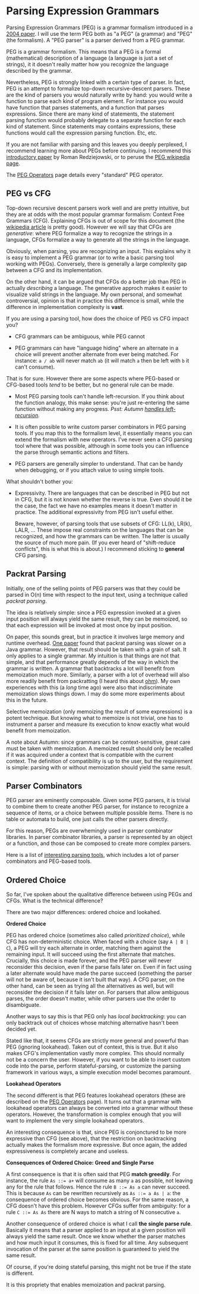 # Parsing Expression Grammars

Parsing Expression Grammars (PEG) is a grammar formalism introduced in a [2004 paper].
I will use the term PEG both as "a PEG" (a grammar) and "PEG" (the formalism).
A "PEG parser" is a parser derived from a PEG grammar.

[2004 paper]: http://bford.info/pub/lang/peg

PEG is a grammar formalism. This means that a PEG is a formal (mathematical)
description of a language (a language is just a set of strings), it it doesn't really matter
how you recognize the language described by the grammar.

Nevertheless, PEG is strongly linked with a certain type of parser. In fact, PEG is an attempt to
formalize top-down recursive-descent parsers. These are the kind of parsers you would naturally
write by hand: you would write a function to parse each kind of program element. For instance
you would have function that parses statements, and a function that parses expressions. Since
there are many kind of statements, the statement parsing function would probably delegate to
a separate function for each kind of statement. Since statements may contains expressions, these
functions would call the expression parsing function. Etc, etc.

If you are not familiar with parsing and this leaves you deeply perplexed, I recommend learning
more about PEGs before continuing. I recommend this [introductory paper] by Roman Redziejowski,
or to peruse the [PEG wikipedia page].

[introductory paper]: http://www.romanredz.se/papers/FI2007.pdf
[PEG wikipedia page]: https://en.wikipedia.org/wiki/Parsing_expression_grammar

The [PEG Operators] page details every "standard" PEG operator.

[PEG Operators]: /doc/autumn/notes/peg-ops.md

## PEG vs CFG

Top-down recursive descent parsers work well and are pretty intuitive, but they are at odds with the
most popular grammar formalism: Context Free Grammars (CFG). Explaining CFGs is out of scope for
this document (the [wikipedia article] is pretty good). However we will say that CFGs are
*generative*: where PEG formalize a way to recognize the strings in a language, CFGs formalize a way
to generate all the strings in the language.

[wikipedia article]: https://en.wikipedia.org/wiki/Context-free_grammar

Obviously, when parsing, you are recognizing an input. This explains why it is easy to
implement a PEG grammar (or to write a basic parsing tool working with PEGs). Conversely,
there is generally a large complexity gap between a CFG and its implementation.

On the other hand, it can be argued that CFGs do a better job than PEG in actually *describing* a
language. The generative approch makes it easier to visualize valid strings in the language.
 My own personal, and somewhat controversial, opinion is that in practice this difference is small,
while the difference in implementation complexity is **vast**.

If you are using a parsing tool, how does the choice of PEG vs CFG impact you?

- CFG grammars can be ambiguous, while PEG cannot

- PEG grammars can have "language hiding" where an alternate in a choice will prevent another
  alternate from ever being matched. For instance: `a / ab` will never match `ab` (it will match `a`
  then be left with `b` it can't consume).
  
That is for sure. However there are some aspects where PEG-based or CFG-based tools *tend* to be
better, but no general rule can be made.

- Most PEG parsing tools can't handle left-recursion. If you think about the function analogy, this
  make sense: you're just re-entering the same function without making any progress.
  *Psst: Autumn [handles left-recursion].*
  
[handles left-recursion]: /docs/autumn/left-recursion.md

- It is often possible to write custom parser combinators in PEG parsing tools. If you map this to
  the formalism level, it essentially means you can extend the formalism with new operators. I've
  never seen a CFG parsing tool where that was possible, although in some tools you can influence
  the parse through semantic actions and filters.
  
- PEG parsers are generally simpler to understand. That can be handy when debugging, or if you
  attach value to using simple tools.
  
 What shouldn't bother you:
 
- Expressivity. There are languages that can be described in PEG but not in CFG, but it is not known
  whether the reverse is true. Even should it be the case, the fact we have no examples means it
  doesn't matter in practice. The additional expressivity from PEG isn't useful either.
  
  Beware, however, of parsing tools that use subsets of CFG: LL(k), LR(k), LALR, ... These
  impose real constraints on the languages that can be recognized, and how the grammars can be
  written. The latter is usually the source of much more pain. (If you ever heard of "shift-reduce
  conflicts", this is what this is about.) I recommend sticking to **general** CFG parsing.
  
  
## Packrat Parsing

Initially, one of the selling points of PEG parsers was that they could be parsed in O(n) time
with respect to the input text, using a technique called *packrat parsing*.

The idea is relatively simple: since a PEG expression invoked at a given input position will always
yield the same result, they can be memoized, so that each expression will be invoked at most once
by input position.

On paper, this sounds great, but in practice it involves large memory and runtime overhead.
[One paper][packrat-flop] found that packrat parsing was slower on a Java grammar.
However, that result should be taken with a grain of salt. It only applies to a single
grammar. My intuition is that things are not that simple, and that performance greatly depends
of the way in which the grammar is written. A grammar that backtracks a lot will benefit from
memoization much more. Similarly, a parser with a lot of overhead will also more readily benefit
from packratting (I heard this about [ohm]). My own experiences with this (a *long* time ago) were
also that indiscriminate memoization slows things down. I may do some more experiments about this
in the future.

Selective memoization (only memoizing the result of some expressions) is a potent technique. But
knowing what to memoize is not trivial, one has to instrument a parser and measure its execution to
know exactly what would benefit from memoization.

A note about Autumn: since grammars can be context-sensitive, great care must be taken with
memoization. A memoized result should only be recalled if it was acquired under a context that
is compatible with the current context. The definition of compatibility is up to the user, but
the requirement is simple: parsing with or without memoization should yield the same result.

[packrat-flop]: https://www.mercurylang.org/documentation/papers/packrat.pdf
[ohm]: https://github.com/harc/ohm

## Parser Combinators

PEG parser are eminently composable. Given some PEG parsers, it is trivial to combine them to create
another PEG parser, for instance to recognize a sequence of items, or a choice between multiple
possible items. There is no table or automata to build, one just calls the other parsers
directly.

For this reason, PEGs are overwhemingly used in parser combinator libraries. In parser combinator
libraries, a parser is represented by an object or a function, and those can be composed to create
more complex parsers.

Here is a list of [interesting parsing tools], which includes a lot of parser combinators and
PEG-based tools.

[interesting parsing tools]: /doc/autumn/notes/parsing-tools.md

## Ordered Choice

So far, I've spoken about the qualitative difference between using PEGs and CFGs.
What is the technical difference?

There are two major differences: ordered choice and lookahed.

**Ordered Choice**

PEG has ordered choice (sometimes also called *prioritized choice*), while CFG has non-deterministic
choice. When faced with a choice (say `A | B | C`), a PEG will try each alternate in order, matching
them against the remaining input. It will succeed using the first alternate that matches. Crucially,
this choice is made forever, and the PEG parser will never reconsider this decision, even if the
parse fails later on. Even if in fact using a later alternate would have made the parse succeed
(something the parser will not be aware of, because it isn't built that way). A CFG parser, on the
other hand, can be seen as trying all the alternatives as well, but will reconsider the decision if
it fails later on. For parsers that allow ambiguous parses, the order doesn't matter, while other
parsers use the order to disambiguate.

Another ways to say this is that PEG only has *local backtracking*: you can only backtrack out
of choices whose matching alternative hasn't been decided yet.

Stated like that, it seems CFGs are strictly more general and powerful than PEG (ignoring lookahead).
Taken out of context, this is true. But it also makes CFG's implementation vastly more complex.
This should normally not be a concern the user. However, if you want to be able to insert custom
code into the parse, perform stateful-parsing, or customize the parsing framework in various ways,
a simple execution model becomes paramount.

**Lookahead Operators**

The second different is that PEG features lookahead operators (these are described on the [PEG
Operators] page). It turns out that a grammar with lookahead operators can always be converted
into a grammar without these operators. However, the transformation is complex enough that
you will want to implement the very simple lookahead operators.

An interesting consequence is that, since PEG is conjonctured to be more expressive than CFG (see
above), that the restriction on backtracking actually makes the formalism more expressive.
But once again, the added expressiveness is completely arcane and useless.

**Consequences of Ordered Choice: Greed and Single Parse**

A first consequence is that it is often said that PEG **match greedily**. For instance, the rule `As
::= a+` will consume as many `a` as possible, not leaving any for the rule that follows. Hence the
rule `B ::= As a` can never succeed. This is because `As` can be rewritten recursively as `As ::= a
As | a`: the consequence of ordered choice becomes obvious. For the same reason, a CFG doesn't have
this problem. However CFGs suffer from ambiguity: for a rule `C ::= As As` there are N ways to match
a string of N consecutive `a`.

Another consequence of ordered choice is what I call **the single parse rule**. Basically
it means that a parser applied to an input at a given position will always yield the same result.
Once we know whether the parser matches and how much input it consumes, this is fixed for all time.
Any subsequent invocation of the parser at the same position is guaranteed to yield the same result.

Of course, if you're doing stateful parsing, this might not be true if the state is different.

It is this propriety that enables memoization and packrat parsing.